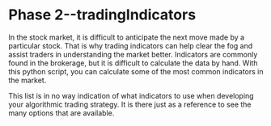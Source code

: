 # Phase 2--tradingIndicators 

In the stock market, it is difficult to anticipate the next move made by a particular stock. That is why trading indicators can help clear the fog and assist traders in understanding the market better. Indicators are commonly found in the brokerage, but it is difficult to calculate the data by hand. With this python script, you can calculate some of the most common indicators in the market. 

This list is in no way indication of what indicators to use when developing your algorithmic trading strategy. It is there just as a reference to see the many options that are available.
